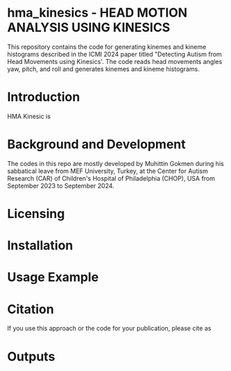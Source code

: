 # hma_kinesics - HEAD MOTION ANALYSIS USING KINESICS

[
](https://github.com/gokmenm/hma_kinesics/tree/main/images#:~:text=1%20minute%20ago-,system%2Ddiagram.png,-Add%20files%20via)
This repository contains the code for generating kinemes and kineme histograms described in the ICMI 2024 paper titled "Detecting Autism from Head Movements using Kinesics'.
The code reads head movements angles yaw, pitch, and roll and generates kinemes and kineme histograms.
# Introduction 
HMA Kinesic is 

# Background and Development
The codes in this repo are mostly developed by Muhittin Gokmen during his sabbatical leave from MEF University, Turkey, at the Center for Autism Research (CAR) of Children's Hospital of Philadelphia (CHOP), USA from September 2023 to September 2024.

# Licensing 


# Installation

# Usage Example

# Citation
If you use this approach or the code for your publication, please cite as 

# Outputs
